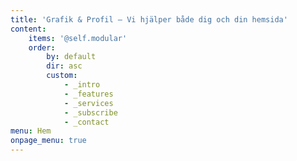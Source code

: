 ```yaml
---
title: 'Grafik & Profil – Vi hjälper både dig och din hemsida'
content:
    items: '@self.modular'
    order:
        by: default
        dir: asc
        custom:
            - _intro
            - _features
            - _services
            - _subscribe
            - _contact
menu: Hem
onpage_menu: true
---
```


